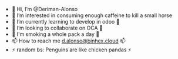 - 👋 Hi, I’m @Deriman-Alonso
- 👀 I’m interested in consuming enough caffeine to kill a small horse
- 🌱 I’m currently learning to develop in odoo 🌱
- 💞️ I’m looking to collaborate on OCA 💞️ 
- 🎀 I'm smoking a whole pack a day 🎀
- 📫 How to reach me d.alonso@binhex.cloud 📫
- ⚡ random bs: Penguins are like chicken pandas  ⚡
